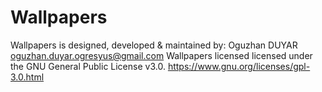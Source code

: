 # Wallpapers
Wallpapers is designed, developed & maintained by: Oguzhan DUYAR oguzhan.duyar.ogresyus@gmail.com
Wallpapers licensed licensed under the GNU General Public License v3.0.
https://www.gnu.org/licenses/gpl-3.0.html
